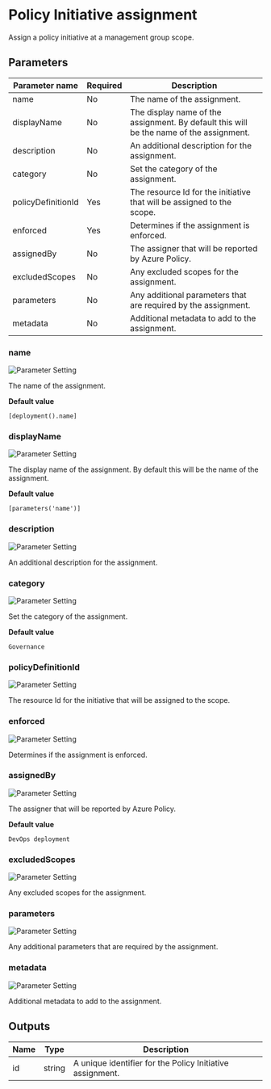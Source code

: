 # Policy Initiative assignment

Assign a policy initiative at a management group scope.

## Parameters

Parameter name | Required | Description
-------------- | -------- | -----------
name           | No       | The name of the assignment.
displayName    | No       | The display name of the assignment. By default this will be the name of the assignment.
description    | No       | An additional description for the assignment.
category       | No       | Set the category of the assignment.
policyDefinitionId | Yes      | The resource Id for the initiative that will be assigned to the scope.
enforced       | Yes      | Determines if the assignment is enforced.
assignedBy     | No       | The assigner that will be reported by Azure Policy.
excludedScopes | No       | Any excluded scopes for the assignment.
parameters     | No       | Any additional parameters that are required by the assignment.
metadata       | No       | Additional metadata to add to the assignment.

### name

![Parameter Setting](https://img.shields.io/badge/parameter-optional-green?style=flat-square)

The name of the assignment.

**Default value**

```text
[deployment().name]
```

### displayName

![Parameter Setting](https://img.shields.io/badge/parameter-optional-green?style=flat-square)

The display name of the assignment. By default this will be the name of the assignment.

**Default value**

```text
[parameters('name')]
```

### description

![Parameter Setting](https://img.shields.io/badge/parameter-optional-green?style=flat-square)

An additional description for the assignment.

### category

![Parameter Setting](https://img.shields.io/badge/parameter-optional-green?style=flat-square)

Set the category of the assignment.

**Default value**

```text
Governance
```

### policyDefinitionId

![Parameter Setting](https://img.shields.io/badge/parameter-required-orange?style=flat-square)

The resource Id for the initiative that will be assigned to the scope.

### enforced

![Parameter Setting](https://img.shields.io/badge/parameter-required-orange?style=flat-square)

Determines if the assignment is enforced.

### assignedBy

![Parameter Setting](https://img.shields.io/badge/parameter-optional-green?style=flat-square)

The assigner that will be reported by Azure Policy.

**Default value**

```text
DevOps deployment
```

### excludedScopes

![Parameter Setting](https://img.shields.io/badge/parameter-optional-green?style=flat-square)

Any excluded scopes for the assignment.

### parameters

![Parameter Setting](https://img.shields.io/badge/parameter-optional-green?style=flat-square)

Any additional parameters that are required by the assignment.

### metadata

![Parameter Setting](https://img.shields.io/badge/parameter-optional-green?style=flat-square)

Additional metadata to add to the assignment.

## Outputs

Name | Type | Description
---- | ---- | -----------
id   | string | A unique identifier for the Policy Initiative assignment.

